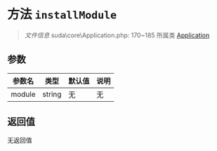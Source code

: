 # 方法 `installModule`

> *文件信息* suda\core\Application.php: 170~185
> 所属类 [Application](../Application.md)




## 参数


| 参数名 | 类型 | 默认值 | 说明 |
|--------|-----|-------|-------|
| module |  string | 无 | 无 |



## 返回值

无返回值

